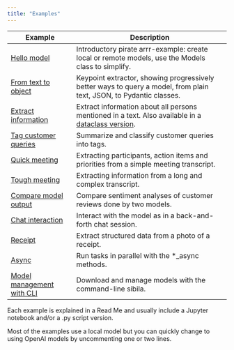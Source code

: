 ```yaml
---
title: "Examples"
---
```


| Example  | Description |
| -------- | ----------- |
| [Hello model](hello_model.md) | Introductory pirate arrr-example: create local or remote models, use the Models class to simplify. |
| [From text to object](from_text_to_object.md) | Keypoint extractor, showing progressively better ways to query a model, from plain text, JSON, to Pydantic classes. |
| [Extract information](extract.md) | Extract information about all persons mentioned in a text. Also available in a [dataclass version](extract_dataclass.md). |
| [Tag customer queries](tag.md) | Summarize and classify customer queries into tags. |
| [Quick meeting](quick_meeting.md) | Extracting participants, action items and priorities from a simple meeting transcript. |
| [Tough meeting](tough_meeting.md) | Extracting information from a long and complex transcript. |
| [Compare model output](compare.md) | Compare sentiment analyses of customer reviews done by two models. |
| [Chat interaction](interact.md) | Interact with the model as in a back-and-forth chat session. |
| [Receipt](receipt.md) | Extract structured data from a photo of a receipt. |
| [Async](async.md) | Run tasks in parallel with the *_async methods. |
| [Model management with CLI](cli.md) | Download and manage models with the command-line sibila. |

Each example is explained in a Read Me and usually include a Jupyter notebook and/or a .py script version.

Most of the examples use a local model but you can quickly change to using OpenAI models by uncommenting one or two lines.
